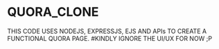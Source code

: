 # QUORA_CLONE
THIS CODE USES NODEJS, EXPRESSJS, EJS AND APIs TO CREATE A FUNCTIONAL QUORA PAGE.
#KINDLY IGNORE THE UI/UX FOR NOW ;P 
